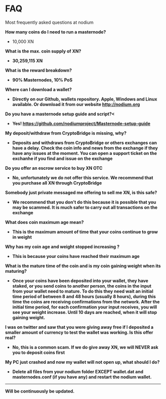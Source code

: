 # FAQ
Most frequently asked questions at nodium

<b>How many coins do I need to run a masternode?</b>
- 10,000 XN

<b>What is the max. coin supply of XN?
- 30,259,115 XN

<b>What is the reward breakdown?</b>
- 90% Masternodes, 10% PoS

<b>Where can I download a wallet?</b>
- Directly on our Github, wallets repository. Apple, Windows and Linux available. Or download it from our website http://nodium.org

<b>Do you have a masternode setup guide and script?<</b>
- Yes! https://github.com/nodiumproject/Masternode-setup-guide

<b>My deposit/withdraw from CryptoBridge is missing, why?</b>
- Deposits and withdraws from CryptoBridge or others exchanges can have a delay. Check the coin info and news from the exchange if they have any issues at the moment. You can open a support ticket on the exchanhe if you find and issue on the exchange

<b>Do you offer an escrow service to buy XN OTC</b>
- No, unfortunately we do not offer this service. We recommend that you purchase all XN through CryptoBridge

<b>Somebody just private messaged me offering to sell me XN, is this safe? </b>
- We recommend that you don't do this because it is possible that you may be scammed. It is much safer to carry out all  transactions on the exchange

<b>What does coin maximum age mean?</b>
- This is the maximum amount of time that your coins continue to grow in weight

<b>Why has my coin age and weight stopped increasing ?</b>
- This is because your coins have reached their maximum age

<b>What is the mature time of the coin and is my coin gaining weight when its maturing?</b>
- Once your coins have been deposited into your wallet, they have staked, or you send coins to another person, the coins in the input from your wallet need to mature.  To do this they need  wait an initial time period of between  8 and 48 hours (usually 8 hours), during this time the coins are receiving confirmations from the network.  After the initial time period, for each confirmation your input receives,  you will see your weight increase. Until 10 days are reached, when it will stop gaining weight.

<b>I was on twitter and saw that you were giving away free <insert currency name> if I deposited  a smaller amount of currency to test the wallet was working. Is this offer real?</b>
- No, this is a common scam. If we do give away XN, we will NEVER ask you to deposit coins first

<b>My PC just crashed and now my  wallet will not open up, what should I do?</b>
- Delete all files from your nodium folder EXCEPT wallet.dat and masternodes.conf (if you have any) and restart the nodium wallet.

---

Will be continuously be updated.



